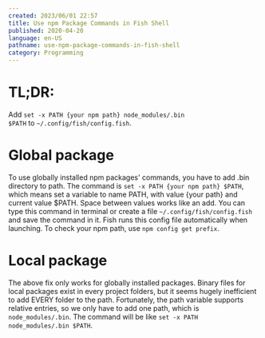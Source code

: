 ```yaml
---
created: 2023/06/01 22:57
title: Use npm Package Commands in Fish Shell
published: 2020-04-20
language: en-US
pathname: use-npm-package-commands-in-fish-shell
category: Programming
---
```


# TL;DR:

Add `set -x PATH {your npm path} node_modules/.bin $PATH` to `~/.config/fish/config.fish`.

# Global package

To use globally installed npm packages' commands, you have to add .bin directory to path. The command is `set -x PATH {your npm path} $PATH`, which means set a variable to name PATH, with value {your path} and current value $PATH. Space between values works like an add. You can type this command in terminal or create a file `~/.config/fish/config.fish` and save the command in it. Fish runs this config file automatically when launching. To check your npm path, use `npm config get prefix`.

# Local package

The above fix only works for globally installed packages. Binary files for local packages exist in every project folders, but it seems hugely inefficient to add EVERY folder to the path. Fortunately, the path variable supports relative entries, so we only have to add one path, which is `node_modules/.bin`. The command will be like `set -x PATH node_modules/.bin $PATH`.

